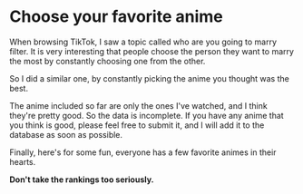 # Choose your favorite anime

When browsing TikTok, I saw a topic called who are you going to marry filter. It is very interesting that people choose the person they want to marry the most by constantly choosing one from the other.

So I did a similar one, by constantly picking the anime you thought was the best.

The anime included so far are only the ones I've watched, and I think they're pretty good. So the data is incomplete. If you have any anime that you think is good, please feel free to submit it, and I will add it to the database as soon as possible.

Finally, here's for some fun, everyone has a few favorite animes in their hearts. 

**Don't take the rankings too seriously.**
